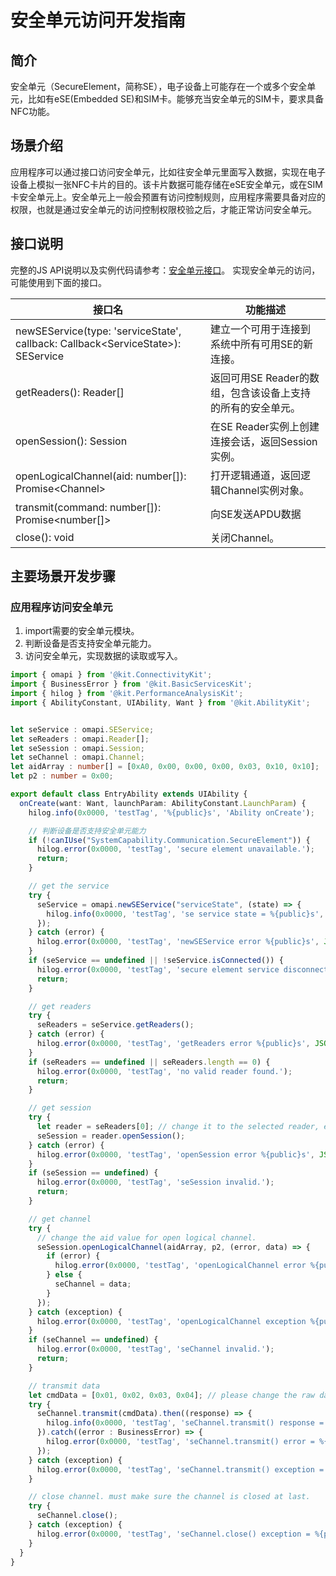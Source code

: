 # 安全单元访问开发指南

## 简介
安全单元（SecureElement，简称SE），电子设备上可能存在一个或多个安全单元，比如有eSE(Embedded SE)和SIM卡。能够充当安全单元的SIM卡，要求具备NFC功能。

## 场景介绍
应用程序可以通过接口访问安全单元，比如往安全单元里面写入数据，实现在电子设备上模拟一张NFC卡片的目的。该卡片数据可能存储在eSE安全单元，或在SIM卡安全单元上。安全单元上一般会预置有访问控制规则，应用程序需要具备对应的权限，也就是通过安全单元的访问控制权限校验之后，才能正常访问安全单元。

## 接口说明
完整的JS API说明以及实例代码请参考：[安全单元接口](../../reference/apis-connectivity-kit/js-apis-secureElement.md)。
实现安全单元的访问，可能使用到下面的接口。

| 接口名                             | 功能描述                                                                       |
| ---------------------------------- | ------------------------------------------------------------------------------ |
| newSEService(type: 'serviceState', callback: Callback\<ServiceState>): SEService                    | 建立一个可用于连接到系统中所有可用SE的新连接。                                                               |
| getReaders(): Reader[]                      | 返回可用SE Reader的数组，包含该设备上支持的所有的安全单元。                                                                |
| openSession(): Session                 | 在SE Reader实例上创建连接会话，返回Session实例。                                                                |
| openLogicalChannel(aid: number[]): Promise\<Channel>                  | 打开逻辑通道，返回逻辑Channel实例对象。                                                                |
| transmit(command: number[]): Promise\<number[]> | 向SE发送APDU数据                                                                |
| close(): void | 关闭Channel。                                                            |


## 主要场景开发步骤

### 应用程序访问安全单元
1. import需要的安全单元模块。
2. 判断设备是否支持安全单元能力。
3. 访问安全单元，实现数据的读取或写入。
   
```ts
import { omapi } from '@kit.ConnectivityKit';
import { BusinessError } from '@kit.BasicServicesKit';
import { hilog } from '@kit.PerformanceAnalysisKit';
import { AbilityConstant, UIAbility, Want } from '@kit.AbilityKit';


let seService : omapi.SEService;
let seReaders : omapi.Reader[];
let seSession : omapi.Session;
let seChannel : omapi.Channel;
let aidArray : number[] = [0xA0, 0x00, 0x00, 0x00, 0x03, 0x10, 0x10];
let p2 : number = 0x00;

export default class EntryAbility extends UIAbility {
  onCreate(want: Want, launchParam: AbilityConstant.LaunchParam) {
    hilog.info(0x0000, 'testTag', '%{public}s', 'Ability onCreate');

    // 判断设备是否支持安全单元能力
    if (!canIUse("SystemCapability.Communication.SecureElement")) {
      hilog.error(0x0000, 'testTag', 'secure element unavailable.');
      return;
    }

    // get the service
    try {
      seService = omapi.newSEService("serviceState", (state) => {
        hilog.info(0x0000, 'testTag', 'se service state = %{public}s', JSON.stringify(state));
      });
    } catch (error) {
      hilog.error(0x0000, 'testTag', 'newSEService error %{public}s', JSON.stringify(error));
    }
    if (seService == undefined || !seService.isConnected()) {
      hilog.error(0x0000, 'testTag', 'secure element service disconnected.');
      return;
    }

    // get readers
    try {
      seReaders = seService.getReaders();
    } catch (error) {
      hilog.error(0x0000, 'testTag', 'getReaders error %{public}s', JSON.stringify(error));
    }
    if (seReaders == undefined || seReaders.length == 0) {
      hilog.error(0x0000, 'testTag', 'no valid reader found.');
      return;
    }

    // get session
    try {
      let reader = seReaders[0]; // change it to the selected reader, ese or sim.
      seSession = reader.openSession();
    } catch (error) {
      hilog.error(0x0000, 'testTag', 'openSession error %{public}s', JSON.stringify(error));
    }
    if (seSession == undefined) {
      hilog.error(0x0000, 'testTag', 'seSession invalid.');
      return;
    }

    // get channel
    try {
      // change the aid value for open logical channel.
      seSession.openLogicalChannel(aidArray, p2, (error, data) => {
        if (error) {
          hilog.error(0x0000, 'testTag', 'openLogicalChannel error %{public}s', JSON.stringify(error));
        } else {
          seChannel = data;
        }
      });
    } catch (exception) {
      hilog.error(0x0000, 'testTag', 'openLogicalChannel exception %{public}s', JSON.stringify(exception));
    }
    if (seChannel == undefined) {
      hilog.error(0x0000, 'testTag', 'seChannel invalid.');
      return;
    }

    // transmit data
    let cmdData = [0x01, 0x02, 0x03, 0x04]; // please change the raw data to be correct.
    try {
      seChannel.transmit(cmdData).then((response) => {
        hilog.info(0x0000, 'testTag', 'seChannel.transmit() response = %{public}s.', JSON.stringify(response));
      }).catch((error : BusinessError) => {
        hilog.error(0x0000, 'testTag', 'seChannel.transmit() error = %{public}s.', JSON.stringify(error));
      });
    } catch (exception) {
      hilog.error(0x0000, 'testTag', 'seChannel.transmit() exception = %{public}s.', JSON.stringify(exception));
    }

    // close channel. must make sure the channel is closed at last.
    try {
      seChannel.close();
    } catch (exception) {
      hilog.error(0x0000, 'testTag', 'seChannel.close() exception = %{public}s.', JSON.stringify(exception));
    }
  }
}
```